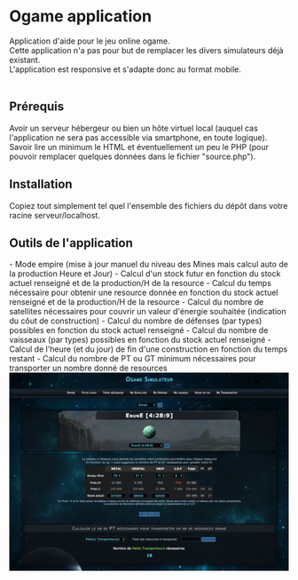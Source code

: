 # Ogame application
Application d'aide pour le jeu online ogame.<br>
Cette application n'a pas pour but de remplacer les divers simulateurs déjà existant.<br>
L'application est responsive et s'adapte donc au format mobile.
<br><br>

<h2> Prérequis </h2>
Avoir un serveur hébergeur ou bien un hôte virtuel local (auquel cas l'application ne sera pas accessible via smartphone, en toute logique).<br>
Savoir lire un minimum le HTML et éventuellement un peu le PHP (pour pouvoir remplacer quelques données dans le fichier "source.php").

<h2> Installation </h2>
Copiez tout simplement tel quel l'ensemble des fichiers du dépôt dans votre racine serveur/localhost.

<h2>Outils de l'application </h2>
- Mode empire (mise à jour manuel du niveau des Mines mais calcul auto de la production Heure et Jour)
- Calcul d'un stock futur en fonction du stock actuel renseigné et de la production/H de la resource
- Calcul du temps nécessaire pour obtenir une resource donnée en fonction du stock actuel renseigné et de la production/H de la resource
- Calcul du nombre de satellites nécessaires pour couvrir un valeur d'énergie souhaitée (indication du côut de construction)
- Calcul du nombre de défenses (par types) possibles en fonction du stock actuel renseigné
- Calcul du nombre de vaisseaux (par types) possibles en fonction du stock actuel renseigné
- Calcul de l'heure (et du jour) de fin d'une construction en fonction du temps restant
- Calcul du nombre de PT ou GT minimum nécessaires pour transporter un nombre donné de resources

<img src="screen.png">